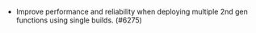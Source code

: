 - Improve performance and reliability when deploying multiple 2nd gen functions using single builds. (#6275)
